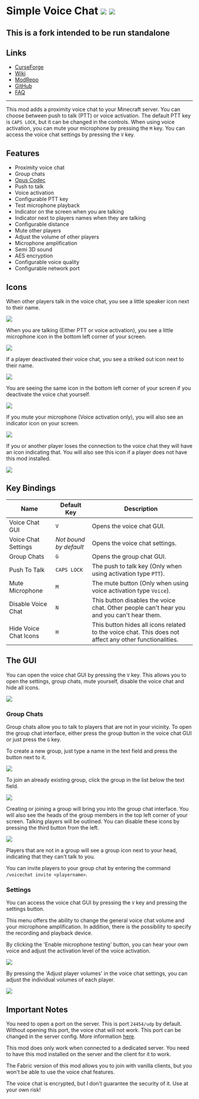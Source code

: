 # Simple Voice Chat ![](http://cf.way2muchnoise.eu/full_416089_downloads.svg) ![](http://cf.way2muchnoise.eu/versions/416089.svg)
## This is a fork intended to be run standalone

## Links
- [CurseForge](https://www.curseforge.com/minecraft/mc-mods/simple-voice-chat)
- [Wiki](https://modrepo.de/minecraft/voicechat/wiki)
- [ModRepo](https://modrepo.de/minecraft/voicechat/overview)
- [GitHub](https://github.com/henkelmax/simple-voice-chat)
- [FAQ](https://modrepo.de/minecraft/voicechat/faq)

---

This mod adds a proximity voice chat to your Minecraft server.
You can choose between push to talk (PTT) or voice activation.
The default PTT key is `CAPS LOCK`, but it can be changed in the controls.
When using voice activation, you can mute your microphone by pressing the `M` key.
You can access the voice chat settings by pressing the `V` key.

## Features

- Proximity voice chat
- Group chats
- [Opus Codec](https://opus-codec.org/)
- Push to talk
- Voice activation
- Configurable PTT key
- Test microphone playback
- Indicator on the screen when you are talking
- Indicator next to players names when they are talking
- Configurable distance
- Mute other players
- Adjust the volume of other players
- Microphone amplification
- Semi 3D sound
- AES encryption
- Configurable voice quality
- Configurable network port

## Icons

When other players talk in the voice chat, you see a little speaker icon next to their name.

![](https://i.imgur.com/5V3uYsc.png)

When you are talking (Either PTT or voice activation),
you see a little microphone icon in the bottom left corner of your screen.

![](https://i.imgur.com/c6DqeUj.png)

If a player deactivated their voice chat, you see a striked out icon next to their name.

![](https://i.imgur.com/PDehuc0.png)

You are seeing the same icon in the bottom left corner of your screen if you deactivate the voice chat yourself.

![](https://i.imgur.com/T9S3yhq.png)

If you mute your microphone (Voice activation only), you will also see an indicator icon on your screen.

![](https://i.imgur.com/kSTfK3D.png)

If you or another player loses the connection to the voice chat they will have an icon indicating that.
You will also see this icon if a player does not have this mod installed.

![](https://i.imgur.com/J13ncwN.png)

## Key Bindings

Name | Default Key | Description
--- | --- | ---
Voice Chat GUI | `V` | Opens the voice chat GUI.
Voice Chat Settings | *Not bound by default* | Opens the voice chat settings.
Group Chats | `G` | Opens the group chat GUI.
Push To Talk | `CAPS LOCK` | The push to talk key (Only when using activation type `PTT`).
Mute Microphone | `M` | The mute button (Only when using voice activation type `Voice`).
Disable Voice Chat | `N` | This button disables the voice chat. Other people can't hear you and you can't hear them.
Hide Voice Chat Icons | `H` | This button hides all icons related to the voice chat. This does not affect any other functionalities.

## The GUI

You can open the voice chat GUI by pressing the `V` key.
This allows you to open the settings, group chats, mute yourself, disable the voice chat and hide all icons.

![](https://i.imgur.com/Dd55iSi.png)

### Group Chats

Group chats allow you to talk to players that are not in your vicinity.
To open the group chat interface, either press the group button in the voice chat GUI or just press the `G` key.

To create a new group, just type a name in the text field and press the button next to it.

![](https://i.imgur.com/5A6R7oP.png)

To join an already existing group, click the group in the list below the text field.

![](https://i.imgur.com/u5JOwUs.png)

Creating or joining a group will bring you into the group chat interface.
You will also see the heads of the group members in the top left corner of your screen.
Talking players will be outlined.
You can disable these icons by pressing the third button from the left.

![](https://i.imgur.com/Tm3i2rN.png)

Players that are not in a group will see a group icon next to your head, indicating that they can't talk to you.

You can invite players to your group chat by entering the command `/voicechat invite <playername>`.

### Settings

You can access the voice chat GUI by pressing the `V` key and pressing the settings button.

This menu offers the ability to change the general voice chat volume and your microphone amplification.
In addition, there is the possibility to specify the recording and playback device.

By clicking the 'Enable microphone testing' button,
you can hear your own voice and adjust the activation level of the voice activation.

![](https://i.imgur.com/td2e5ep.png)

By pressing the 'Adjust player volumes' in the voice chat settings,
you can adjust the individual volumes of each player.

![](https://i.imgur.com/JFQn5Pf.png)

## Important Notes

You need to open a port on the server.
This is port `24454/udp` by default.
Without opening this port, the voice chat will not work.
This port can be changed in the server config.
More information [here](https://modrepo.de/minecraft/voicechat/wiki?t=setup).

This mod does only work when connected to a dedicated server.
You need to have this mod installed on the server and the client for it to work.

The Fabric version of this mod allows you to join with vanilla clients,
but you won't be able to use the voice chat features.

The voice chat is encrypted, but I don't guarantee the security of it.
Use at your own risk!
